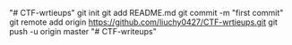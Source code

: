 "# CTF-wrtieups"  git init git add README.md git commit -m "first commit" git remote add origin https://github.com/liuchy0427/CTF-wrtieups.git git push -u origin master
"# CTF-writeups" 
